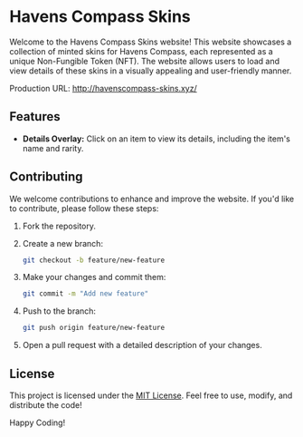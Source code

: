 # Havens Compass Skins

Welcome to the Havens Compass Skins website! This website showcases a collection of minted skins for Havens Compass, each represented as a unique Non-Fungible Token (NFT). The website allows users to load and view details of these skins in a visually appealing and user-friendly manner.

Production URL: http://havenscompass-skins.xyz/

## Features

- **Details Overlay:** Click on an item to view its details, including the item's name and rarity.

## Contributing

We welcome contributions to enhance and improve the website. If you'd like to contribute, please follow these steps:

1. Fork the repository.

2. Create a new branch:

   ```bash
   git checkout -b feature/new-feature
   ```

3. Make your changes and commit them:

   ```bash
   git commit -m "Add new feature"
   ```

4. Push to the branch:

   ```bash
   git push origin feature/new-feature
   ```

5. Open a pull request with a detailed description of your changes.

## License

This project is licensed under the [MIT License](LICENSE). Feel free to use, modify, and distribute the code!

Happy Coding!

